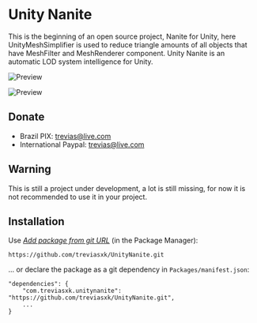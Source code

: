 # Unity Nanite
This is the beginning of an open source project, Nanite for Unity, here UnityMeshSimplifier is used to reduce triangle amounts of all objects that have MeshFilter and MeshRenderer component. Unity Nanite is an automatic LOD system intelligence for Unity.

![Preview](/Images/nanite_off.png.png)

![Preview](/Images/nanite_on.png.png)

## Donate
 - Brazil
 PIX: trevias@live.com
 - International
 Paypal: trevias@live.com

## Warning
This is still a project under development, a lot is still missing, for now it is not recommended to use it in your project.

## Installation

Use [*Add package from git URL*](https://docs.unity3d.com/Manual/upm-ui-giturl.html) (in the Package Manager): 

```
https://github.com/treviasxk/UnityNanite.git
```

... or declare the package as a git dependency in `Packages/manifest.json`:

```
"dependencies": {
    "com.treviasxk.unitynanite": "https://github.com/treviasxk/UnityNanite.git",
    ...
}
```